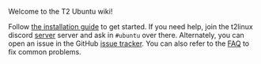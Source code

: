 Welcome to the T2 Ubuntu wiki!

Follow [the installation guide](https://wiki.t2linux.org/distributions/ubuntu//installation/) to get started. If you need help, join the t2linux discord [server](https://discord.com/invite/68MRhQu) server and ask in `#ubuntu` over there. Alternately, you can open an issue in the GitHub [issue tracker](https://github.com/t2linux/T2-Ubuntu/issues). You can also refer to the [FAQ](https://wiki.t2linux.org/distributions/ubuntu/faq/) to fix common problems.
